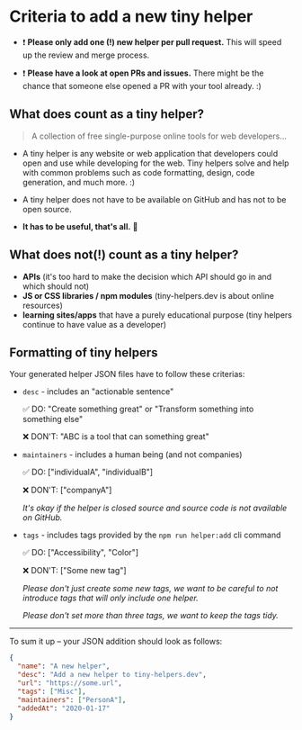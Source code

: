 # Criteria to add a new tiny helper

- ❗ **Please only add one (!) new helper per pull request.** This will speed up the review and merge process.

- ❗ **Please have a look at open PRs and issues.** There might be the chance that someone else opened a PR with your tool already. :) 

## What does count as a tiny helper?

> A collection of free single-purpose online tools for web developers...

- A tiny helper is any website or web application that developers could open and use while developing for the web. Tiny helpers solve and help with common problems such as code formatting, design, code generation, and much more. :)

- A tiny helper does not have to be available on GitHub and has not to be open source.

- **It has to be useful, that's all.** 🎉

## What does not(!) count as a tiny helper?

- **APIs** (it's too hard to make the decision which API should go in and which should not)
- **JS or CSS libraries / npm modules** (tiny-helpers.dev is about online resources)
- **learning sites/apps** that have a purely educational purpose (tiny helpers continue to have value as a developer)

## Formatting of tiny helpers

Your generated helper JSON files have to follow these criterias:

- `desc` - includes an "actionable sentence"

   ✅ DO: "Create something great" or "Transform something into something else"

   ❌ DON'T: "ABC is a tool that can something great"

- `maintainers` - includes a human being (and not companies)

  ✅ DO: ["individualA", "individualB"]

   ❌ DON'T: ["companyA"]

   _It's okay if the helper is closed source and source code is not available on GitHub._

- `tags` - includes tags provided by the `npm run helper:add` cli command

   ✅ DO: ["Accessibility", "Color"]

   ❌ DON'T: ["Some new tag"]

   _Please don't just create some new tags, we want to be careful to not introduce tags that will only include one helper._

   _Please don't set more than three tags, we want to keep the tags tidy._

---

To sum it up – your JSON addition should look as follows:

```json
{
  "name": "A new helper",
  "desc": "Add a new helper to tiny-helpers.dev",
  "url": "https://some.url",
  "tags": ["Misc"],
  "maintainers": ["PersonA"],
  "addedAt": "2020-01-17"
}
```

